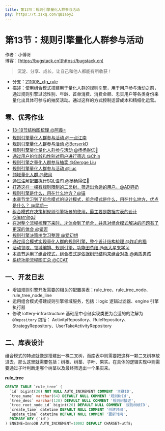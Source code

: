 ```yaml
---
title: 第13节：规则引擎量化人群参与活动
pay: https://t.zsxq.com/qBIa6yZ
---
```


# 第13节：规则引擎量化人群参与活动

作者：小傅哥
<br/>博客：[https://bugstack.cn](https://bugstack.cn)

>沉淀、分享、成长，让自己和他人都能有所收获！

- 分支：[211008_xfg_rule](https://gitcode.net/KnowledgePlanet/Lottery/-/tree/211008_xfg_rule) 
- 描述：使用组合模式搭建用于量化人群的规则引擎，用于用户参与活动之前，通过规则引擎过滤性别、年龄、首单消费、消费金额、忠实用户等各类身份来量化出具体可参与的抽奖活动。通过这样的方式控制运营成本和精细化运营。

## 零、优秀作业

- [13-19节结构图梳理 @阿羲⭐️](https://t.zsxq.com/06fufyrzn)
- [规则引擎量化人群参与活动 @一点江南](https://t.zsxq.com/06euz3zVj)
- [规则引擎量化人群参与活动 @BerserkD](https://t.zsxq.com/066iQZJYN)
- [规则引擎量化量化人群参与活动 @杨杨得亿🙉](https://t.zsxq.com/06vRFEA6u)
- [通过用户的年龄和性别对用户进行筛选 @Chin](https://t.zsxq.com/06ayB6Iyv)
- [规则引擎之量化人群参与抽奖 @Geroge Liu](https://t.zsxq.com/06ieyzNbQ)
- [规则引擎量化人群参与活动 @liuc](https://t.zsxq.com/067MJqnQ7)
- [领域量化人群 @微风](https://t.zsxq.com/06FqbyFM3)
- [通过注解配置执行SQL语句 @杨杨得亿🙉](https://t.zsxq.com/07QjqzbIy)
- [打造这样一棵有规则限制的二叉树，筛选出合适的用户。@AD钙奶](https://t.zsxq.com/0dCldrhBF)
- [规则引擎是什么，用在什么地方？@锚](https://t.zsxq.com/0dhUPOvoS)
- [本章节学习到了组合模式的设计模式，组合模式是什么，用在什么地方，优点是什么？ @星期一](https://t.zsxq.com/0dRKQE6r0)
- [组合模式在决策树规则引擎场景的使用，最主要是数据库表的设计 @learningJ](https://t.zsxq.com/0eS6ekcEo)
- [在对整个流程梳理下来时，才体会到了组合，并且对组合模式解决的问题有了更深的体会 @错否](https://t.zsxq.com/0edujSAGM)
- [规则引擎决策树学习整理 @爱幻想](https://t.zsxq.com/0flIV5OeL)
- [通过组合模式实现量化人群的规则引擎，整个设计结构梳理 @炸毛的猫](https://t.zsxq.com/10knSHqgD)
- [活动领取、领域编排、规则引擎，功能图总结 @派大星来学习](https://t.zsxq.com/10ipUFkC2)
- [本章节运用了组合模式，组合模式是依据树形结构来组合对象 @素质男孩](https://t.zsxq.com/102mZrEzu)
- [系统功能流程图汇总 @CCAT](https://t.zsxq.com/11vxKGZor)

## 一、开发日志

- 增加规则引擎开发需要的相关的配置类表：rule_tree、rule_tree_node、rule_tree_node_line
- 运用组合模式搭建规则引擎领域服务，包括：logic 逻辑过滤器、engine 引擎执行器
- 修改 lottery-infrastructure 基础层中仓储实现类更为合适的的注解为 `@Repository` 包括： ActivityRepository、RuleRepository、StrategyRepository、UserTakeActivityRepository

## 二、库表设计

组合模式的特点就像是搭建出一棵二叉树，而库表中则需要把这样一颗二叉树存放进去，那么这里就需要包括：树根、树茎、子叶、果实。在具体的逻辑实现中则需要通过子叶判断走哪个树茎以及最终筛选出一个果实来。

**rule_tree**

```sql
CREATE TABLE `rule_tree` (
  `id` bigint(20) NOT NULL AUTO_INCREMENT COMMENT '主键ID',
  `tree_name` varchar(64) DEFAULT NULL COMMENT '规则树Id',
  `tree_desc` varchar(128) DEFAULT NULL COMMENT '规则树描述',
  `tree_root_node_id` bigint(20) DEFAULT NULL COMMENT '规则树根ID',
  `create_time` datetime DEFAULT NULL COMMENT '创建时间',
  `update_time` datetime DEFAULT NULL COMMENT '更新时间',
  PRIMARY KEY (`id`)
) ENGINE=InnoDB AUTO_INCREMENT=10002 DEFAULT CHARSET=utf8;
```
